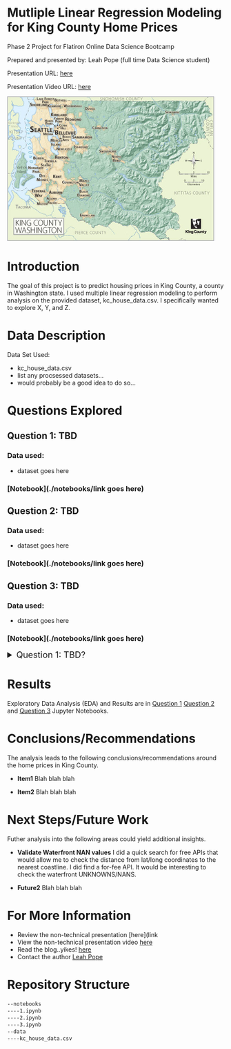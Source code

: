 # Mutliple Linear Regression Modeling for King County Home Prices

<p>Phase 2 Project for Flatiron Online Data Science Bootcamp 

Prepared and presented by: Leah Pope (full time Data Science student)

Presentation URL: [here](thepdflink_tdb)

Presentation Video URL: [here](thevidlink_tbd)

![king_county_map](images/KC_simplemap_Oct2013.jpg)



# Introduction

The goal of this project is to predict housing prices in King County, a county in Washington state. I used multiple linear regression modeling to perform analysis on the provided dataset, kc_house_data.csv. I specifically wanted to explore X, Y, and Z.


# Data Description

Data Set Used:

* kc_house_data.csv
* list any procsessed datasets...
* would probably be a good idea to do so...

# Questions Explored
## Question 1: TBD
### Data used:
* dataset goes here
### [Notebook](./notebooks/link goes here)


## Question 2: TBD
### Data used:
* dataset goes here
### [Notebook](./notebooks/link goes here)


## Question 3: TBD
### Data used:
* dataset goes here
### [Notebook](./notebooks/link goes here)


<!-- toggle display style question format-->
<details><summary style="font-size: 20px"> Question 1: TBD?</summary>

#### Question Details
Para 1

para 2

para 3

<img src= '.images\chart1.png'/>
</details>


# Results
Exploratory Data Analysis (EDA) and Results are in [Question 1](./notebooks/) [Question 2](./notebooks/) and [Question 3](./notebooks/) Jupyter Notebooks.


# Conclusions/Recommendations
The analysis leads to the following conclusions/recommendations around the home prices in King County.

* __Item1__  Blah blah blah

* __Item2__  Blah blah blah


# Next Steps/Future Work

Futher analysis into the following areas could yield additional insights.

* __Validate Waterfront NAN values__  I did a quick search for free APIs that would allow me to check the distance from lat/long coordinates to the nearest coastline. I did find a for-fee API. It would be interesting to check the waterfront UNKNOWNS/NANS.

* __Future2__  Blah blah blah



# For More Information
* Review the non-technical presentation [here](link
* View the non-technical presentation video [here](link)
* Read the blog..yikes! [here](link)
* Contact the author [Leah Pope](https://www.linkedin.com/in/leahspope/)


# Repository Structure
```
--notebooks
----1.ipynb
----2.ipynb
----3.ipynb
--data
----kc_house_data.csv
```